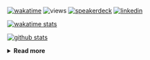 [![wakatime](https://wakatime.com/badge/user/ddf27f94-292a-4343-b7eb-1143a4c6cf87.svg)](https://wakatime.com/@ddf27f94-292a-4343-b7eb-1143a4c6cf87)
![views](https://komarev.com/ghpvc/?username=chck&color=blueviolet)
[![speakerdeck](https://img.shields.io/badge/Speaker_Deck-chck-8a2be2?style=flat-square&logo=speaker-deck)](https://speakerdeck.com/chck)
[![linkedin](https://img.shields.io/badge/LinkedIn-chck-8a2be2?style=flat-square&logo=linkedin)](https://www.linkedin.com/in/chck/)

[![wakatime stats](https://github-readme-stats-nine-umber-51.vercel.app/api/wakatime?username=chck&layout=compact&count_private=true&hide_title=true&hide=Other&theme=buefy&langs_count=14)](https://wakatime.com/@chck?rank=me)

[![github stats](https://github-readme-stats-nine-umber-51.vercel.app/api?username=chck&count_private=true&show_icons=true&hide_title=true&theme=buefy)](https://github.com/anuraghazra/github-readme-stats)

<details>
  <summary><b>Read more</b></summary>
  <br>

  <!--START_SECTION:waka-->
**🐱 My GitHub Data** 

> 📦 132.4 kB Used in GitHub's Storage 
 > 
> 💼 Opted to Hire
 > 
> 📜 133 Public Repositories 
 > 
> 🔑 24 Private Repositories 
 > 
**I'm a Night 🦉** 

```text
🌞 Morning                1350 commits        ████░░░░░░░░░░░░░░░░░░░░░   17.29 % 
🌆 Daytime                2322 commits        ███████░░░░░░░░░░░░░░░░░░   29.73 % 
🌃 Evening                2198 commits        ███████░░░░░░░░░░░░░░░░░░   28.14 % 
🌙 Night                  1940 commits        ██████░░░░░░░░░░░░░░░░░░░   24.84 % 
```
📅 **I'm Most Productive on Thursday** 

```text
Monday                   1415 commits        █████░░░░░░░░░░░░░░░░░░░░   18.12 % 
Tuesday                  1233 commits        ████░░░░░░░░░░░░░░░░░░░░░   15.79 % 
Wednesday                1447 commits        █████░░░░░░░░░░░░░░░░░░░░   18.53 % 
Thursday                 1682 commits        █████░░░░░░░░░░░░░░░░░░░░   21.54 % 
Friday                   834 commits         ███░░░░░░░░░░░░░░░░░░░░░░   10.68 % 
Saturday                 514 commits         ██░░░░░░░░░░░░░░░░░░░░░░░   06.58 % 
Sunday                   685 commits         ██░░░░░░░░░░░░░░░░░░░░░░░   08.77 % 
```


📊 **This Week I Spent My Time On** 

```text
💬 Programming Languages: 
Other                    17 hrs 43 mins      ███████████████░░░░░░░░░░   61.15 % 
TOML                     5 hrs 8 mins        ████░░░░░░░░░░░░░░░░░░░░░   17.72 % 
Markdown                 1 hr 28 mins        █░░░░░░░░░░░░░░░░░░░░░░░░   05.11 % 
YAML                     1 hr 14 mins        █░░░░░░░░░░░░░░░░░░░░░░░░   04.26 % 
HCL                      31 mins             ░░░░░░░░░░░░░░░░░░░░░░░░░   01.81 % 

🔥 Editors: 
Chrome                   23 hrs 42 mins      ████████████████████░░░░░   81.84 % 
PyCharm                  2 hrs 9 mins        ██░░░░░░░░░░░░░░░░░░░░░░░   07.46 % 
Neovim                   1 hr 24 mins        █░░░░░░░░░░░░░░░░░░░░░░░░   04.86 % 
Zed                      48 mins             █░░░░░░░░░░░░░░░░░░░░░░░░   02.78 % 
RustRover                36 mins             █░░░░░░░░░░░░░░░░░░░░░░░░   02.11 % 
```

**I Mostly Code in Python** 

```text
Python                   47 repos            ████████░░░░░░░░░░░░░░░░░   33.57 % 
Jupyter Notebook         19 repos            ███░░░░░░░░░░░░░░░░░░░░░░   13.57 % 
Ruby                     11 repos            ██░░░░░░░░░░░░░░░░░░░░░░░   07.86 % 
HCL                      6 repos             █░░░░░░░░░░░░░░░░░░░░░░░░   04.29 % 
TypeScript               6 repos             █░░░░░░░░░░░░░░░░░░░░░░░░   04.29 % 
```



**Timeline**

![Lines of Code chart](https://raw.githubusercontent.com/chck/chck/main/assets/bar_graph.png)


 Last Updated on 2025-07-22 02:28 UTC
<!--END_SECTION:waka-->
</details>

